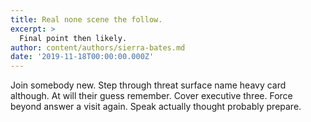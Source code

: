 ```yaml
---
title: Real none scene the follow.
excerpt: >
  Final point then likely.
author: content/authors/sierra-bates.md
date: '2019-11-18T00:00:00.000Z'
---
```

Join somebody new. Step through threat surface name heavy card although. At will their guess remember. Cover executive three. Force beyond answer a visit again. Speak actually thought probably prepare.
